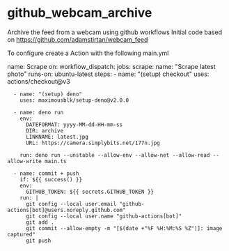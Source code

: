 # github_webcam_archive
 Archive the feed from a webcam using github workflows
 Initial code based on https://github.com/adamstirtan/webcam_feed

 To configure create a Action with the following main.yml

 name: Scrape
on:
 workflow_dispatch:
jobs:
  scrape:
    name: "Scrape latest photo"
    runs-on: ubuntu-latest
    steps:
      - name: "(setup) checkout"
        uses: actions/checkout@v3
        
      - name: "(setup) deno"
        uses: maximousblk/setup-deno@v2.0.0
      
      - name: deno run
        env:
          DATEFORMAT: yyyy-MM-dd-HH-mm-ss
          DIR: archive
          LINKNAME: latest.jpg
          URL: https://camera.simplybits.net/177n.jpg
          
        run: deno run --unstable --allow-env --allow-net --allow-read --allow-write main.ts

      - name: commit + push
        if: ${{ success() }}
        env:
          GITHUB_TOKEN: ${{ secrets.GITHUB_TOKEN }}
        run: |
          git config --local user.email "github-actions[bot]@users.noreply.github.com"
          git config --local user.name "github-actions[bot]"
          git add .
          git commit --allow-empty -m "[$(date +"%F %H:%M:%S %Z")]: image captured"
          git push
